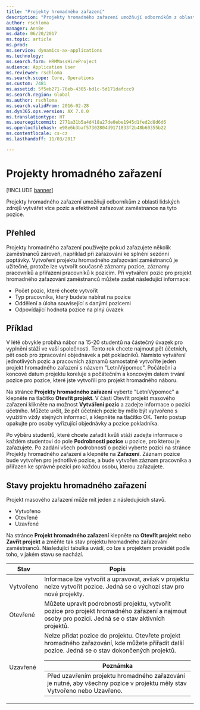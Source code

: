 ```yaml
---
title: "Projekty hromadného zařazení"
description: "Projekty hromadného zařazení umožňují odborníkům z oblasti lidských zdrojů vytvářet více pozic a efektivně zařazovat zaměstnance na tyto pozice."
author: rschloma
manager: AnnBe
ms.date: 06/20/2017
ms.topic: article
ms.prod: 
ms.service: dynamics-ax-applications
ms.technology: 
ms.search.form: HRMMassHireProject
audience: Application User
ms.reviewer: rschloma
ms.search.scope: Core, Operations
ms.custom: 7481
ms.assetid: 5f5eb271-76eb-4305-bd1c-5d171dafccc9
ms.search.region: Global
ms.author: rschloma
ms.search.validFrom: 2016-02-28
ms.dyn365.ops.version: AX 7.0.0
ms.translationtype: HT
ms.sourcegitcommit: 2771a31b5a4d418a27de0ebe1945d1fed2d8d6d6
ms.openlocfilehash: e98e6b3baf57302804d9171833f2b48b60355b22
ms.contentlocale: cs-cz
ms.lasthandoff: 11/03/2017

---
```


# <a name="mass-hire-projects"></a>Projekty hromadného zařazení

[!INCLUDE [banner](../includes/banner.md)]

Projekty hromadného zařazení umožňují odborníkům z oblasti lidských zdrojů vytvářet více pozic a efektivně zařazovat zaměstnance na tyto pozice.

<a name="overview"></a>Přehled
--------

Projekty hromadného zařazení používejte pokud zařazujete několik zaměstnanců zároveň, například při zařazování ke splnění sezónní poptávky. Vytvoření projektu hromadného zařazování zaměstnanců je užitečné, protože lze vytvořit současně záznamy pozice, záznamy pracovníků a přiřazení pracovníků k pozicím. Při vytváření pozic pro projekt hromadného zařazování zaměstnanců můžete zadat následující informace:
-   Počet pozic, které chcete vytvořit
-   Typ pracovníka, který budete nabírat na pozice
-   Oddělení a úloha související s danými pozicemi
-   Odpovídající hodnota pozice na plný úvazek

## <a name="example"></a>Příklad
V létě obvykle probíhá nábor na 15-20 studentů na částečný úvazek pro vyplnění stáží ve vaší společnosti. Tento rok chcete najmout pět účetních, pět osob pro zpracování objednávek a pět pokladníků. Namísto vytváření jednotlivých pozic a pracovních záznamů samostatně vytvoříte jeden projekt hromadného zařazení s názvem "LetníVýpomoc". Počáteční a koncové datum projektu koreluje s počátečním a koncovým datem trvání pozice pro pozice, které jste vytvořili pro projekt hromadného náboru. 

Na stránce **Projekty hromadného zařazení** vyberte "LetníVýpomoc" a klepněte na tlačítko **Otevřít projekt**. V části Otevřít projekt masového zařazení klikněte na možnost **Vytváření pozic** a zadejte informace o pozici účetního. Můžete určit, že pět účetních pozic by mělo být vytvořeno s využitím vždy stejných informací, a klepněte na tlačítko OK. Tento postup opakujte pro osoby vyřizující objednávky a pozice pokladníka. 

Po výběru studentů, které chcete zařadit kvůli stáži zadejte informace o každém studentovi do pole **Podrobnosti pozice** u pozice, pro kterou je zařazujete. Po zadání všech podrobností o pozici vyberte pozici na stránce Projekty hromadného zařazení a klepněte na **Zařazení**. Záznam pozice bude vytvořen pro jednotlivé pozice, a bude vytvořen záznam pracovníka a přiřazen ke správné pozici pro každou osobu, kterou zařazujete.

## <a name="mass-hire-project-statuses"></a>Stavy projektu hromadného zařazení
Projekt masového zařazení může mít jeden z následujících stavů.
-   Vytvořeno
-   Otevřené
-   Uzavřené

Na stránce **Projekt hromadného zařazení** klepněte na **Otevřít projekt** nebo **Zavřít projekt** a změňte tak stav projektu hromadného zařazování zaměstnanců. Následující tabulka uvádí, co lze s projektem provádět podle toho, v jakém stavu se nachází.

<table>
<thead>
<tr class="header">
<th>Stav</th>
<th>Popis</th>
</tr>
</thead>
<tbody>
<tr class="odd">
<td>Vytvořeno</td>
<td>Informace lze vytvořit a upravovat, avšak v projektu nelze vytvořit pozice. Jedná se o výchozí stav pro nové projekty.</td>
</tr>
<tr class="even">
<td>Otevřené</td>
<td>Můžete upravit podrobnosti projektu, vytvořit pozice pro projekt hromadného zařazení a najmout osoby pro pozici. Jedná se o stav aktivních projektů.</td>
</tr>
<tr class="odd">
<td>Uzavřené</td>
<td>Nelze přidat pozice do projektu. Otevřete projekt hromadného zařazování, kde můžete přiřadit další pozice. Jedná se o stav dokončených projektů.
<div class="alert">
<table>
<thead>
<tr class="header">
<th><strong>Poznámka </strong></th>
</tr>
</thead>
<tbody>
<tr class="odd">
<td>Před uzavřením projektu hromadného zařazování je nutné, aby všechny pozice v projektu měly stav Vytvořeno nebo Uzavřeno.</td>
</tr>
</tbody>
</table>
</div></td>
</tr>
</tbody>
</table>








